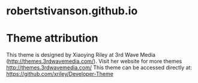 # robertstivanson.github.io

# Theme attribution

This theme is designed by Xiaoying Riley at 3rd Wave Media (http://themes.3rdwavemedia.com/). Visit her website for more themes http://themes.3rdwavemedia.com/ 
This theme can be accessed directly at: https://github.com/xriley/Developer-Theme

